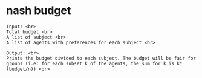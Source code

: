 # nash budget
    Input: <br>
    Total budget <br>
    A list of subject <br>
    A list of agents with preferences for each subject <br>

    Output: <br>
    Prints the budget divided to each subject. The budget will be fair for groups (i.e: for each subset k of the agents, the sum for k is k*(budget/n)) <br>